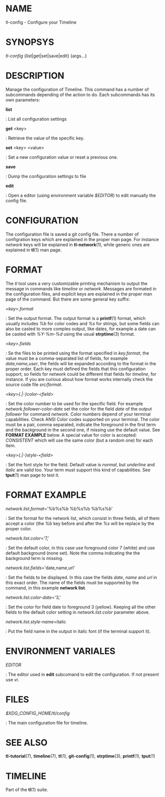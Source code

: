 # NAME

tl-config - Configure your Timeline


# SYNOPSYS

*tl-config* {list|get|set|save|edit} {args...}

# DESCRIPTION

Manage the configuration of Timeline. This command has a number of subcommands depending
of the action to do. Each subcommands has its own parameters:

**list**

: List all configuration settings


**get** \<key\>

: Retrieve the value of the specific key.

**set** \<key\> \<value\>

: Set a new configuration value or reset a previous one.

**save**

: Dump the configuration settings to file

**edit**

: Open a editor (using environment variable *$EDITOR*) to edit manually the config file.


# CONFIGURATION

The configuration file is saved a git config file. There a number of configration keys which
are explained in the proper man page. For instance *network* keys will be explained in **tl-network**(1),
while generic ones are explained in **tl**(1) man page.

# FORMAT

The *tl* tool uses a very customizable printing mechanism to output the message
in commands like *timeline* or *network*. Messages are formated in the configuration
files, and explicit keys are explained in the proper man page of the command. But
there are some general key suffix:

*\<key\>.format*

: Set the output format. The output format is a **printf**(1) format, which
usually includes *%b* for color codes and *%s* for strings, but some fields
can also be casted to more comples output, like dates, for example a date
can be casted with *%Y-%m-%d* using the usual **strptime**(3) format.

*\<key\>.fields*

: Se the files to be printed using the format specified in *key.format*, the
  value must be a comma-separated list of fields, for example *date,name,user*,
  the fields will be expanded according to the format in the proper order.
  Each key must defined the fields that this configuration support, so fields
  for *network* could be different that fields for *timeline*, for instance.
  If you are curious about how format works internally check the source code
  file *src/format*.

*\<key\>{.|-}color-\<field\>*

: Set the color number to be used for the specific field. For example
*network.follower-color-date* set the color for the field *date* of the
output *follower* for command *network*. Color numbers depend of your
terminal capabilities. Check ANSI Color codes supported on your terminal.
The color must be a pair, comma separated, indicate the foreground in the
first term and the background in the second one, if missing use the 
default value. See **FORMAT EXAMPLE** below. A special value for color
is accepted: *CONSISTENT* which will use the same color (but a random one)
for each item.

*\<key\>{.|-}style-\<field\>*

: Set the font style for the field. Default value is *normal*, but *underline*
 and *italic* are valid too. Your term must support this kind of capabilities.
 See **tput**(1) man page to test it.

# FORMAT EXAMPLE

*network.list.format*='%b%s%b %b%s%b %b%s%b'

: Set the format for the network list, which consist in three fields,
all of them accept a color (the *%b* key before and after the *%s* will be
replace by the proper color.

*network.list.color*='7,'

: Set the default color, in this case use foreground color 7 (white) and use
default background (none set). Note the comma indicating the the background
term is missing.

*network.list.fields*='date,name,url'

: Set the fields to be displayed. In this case the fields *date*, *name* and *url*
in this exact order. The name of the fields must be supported by the command,
in this example **network list**.

*network.list.color-date*='3,'

: Set the color for field date to foreground 3 (yellow). Keeping all the other
fields to the default color setting in *network.list.color* parameter above.

*network.list.style-name*=italic

: Put the field name in the output in italic font (if the terminal support it).


# ENVIRONMENT VARIALES

*EDITOR*

: The editor used in **edit** subcomand to edit the configuration. If not present
use *vi*.

# FILES

*$XDG_CONFIG_HOME/tl/config*

: The main configuration file for timeline.

# SEE ALSO

**tl-tutorial**(7), **timeline**(7), **tl**(1), **git-config**(1), **strptime**(3), **printf**(1), **tput**(1)

# TIMELINE

Part of the **tl**(1) suite.
